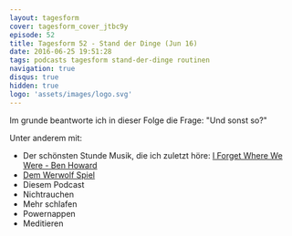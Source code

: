```yaml
---
layout: tagesform
cover: tagesform_cover_jtbc9y
episode: 52
title: Tagesform 52 - Stand der Dinge (Jun 16)
date: 2016-06-25 19:51:28
tags: podcasts tagesform stand-der-dinge routinen
navigation: true
disqus: true
hidden: true
logo: 'assets/images/logo.svg'
---
```


Im grunde beantworte ich in dieser Folge die Frage:
"Und sonst so?"

<!-- more -->

Unter anderem mit:

 - Der schönsten Stunde Musik, die ich zuletzt höre: [I Forget Where We Were - 
Ben Howard](https://itunes.apple.com/de/album/i-forget-where-we-were/id911839995)
 - [Dem Werwolf Spiel](https://www.google.de/search?q=werwolf+spiel)
 - Diesem Podcast
 - Nichtrauchen
 - Mehr schlafen
 - Powernappen
 - Meditieren
